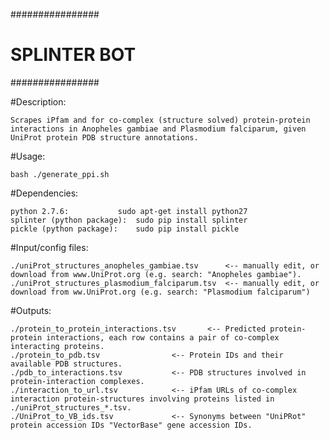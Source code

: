 ################
# SPLINTER BOT #
################

#Description:
	
	Scrapes iPfam and for co-complex (structure solved) protein-protein interactions in Anopheles gambiae and Plasmodium falciparum, given UniProt protein PDB structure annotations. 

#Usage:
	
	bash ./generate_ppi.sh

#Dependencies:

	python 2.7.6: 			sudo apt-get install python27
	splinter (python package): 	sudo pip install splinter
	pickle (python package): 	sudo pip install pickle

#Input/config files:

	./uniProt_structures_anopheles_gambiae.tsv      <-- manually edit, or download from www.UniProt.org (e.g. search: "Anopheles gambiae").
	./uniProt_structures_plasmodium_falciparum.tsv 	<-- manually edit, or download from ww.UniProt.org (e.g. search: "Plasmodium falciparum")

#Outputs:

	./protein_to_protein_interactions.tsv 		<-- Predicted protein-protein interactions, each row contains a pair of co-complex interacting proteins.
	./protein_to_pdb.tsv 				<-- Protein IDs and their available PDB structures.
	./pdb_to_interactions.tsv 			<-- PDB structures involved in protein-interaction complexes.
	./interaction_to_url.tsv 			<-- iPfam URLs of co-complex interaction protein-structures involving proteins listed in ./uniProt_structures_*.tsv.
	./UniProt_to_VB_ids.tsv 			<-- Synonyms between "UniPRot" protein accession IDs "VectorBase" gene accession IDs. 


